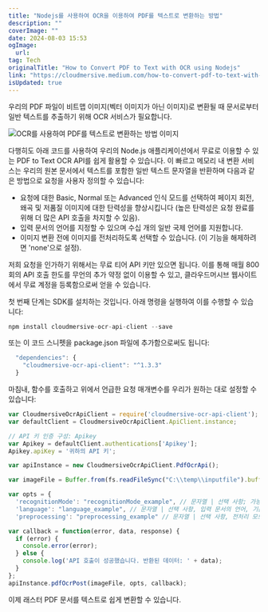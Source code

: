 ```yaml
---
title: "Nodejs를 사용하여 OCR을 이용하여 PDF를 텍스트로 변환하는 방법"
description: ""
coverImage: ""
date: 2024-08-03 15:53
ogImage: 
  url: 
tag: Tech
originalTitle: "How to Convert PDF to Text with OCR using Nodejs"
link: "https://cloudmersive.medium.com/how-to-convert-pdf-to-text-with-ocr-using-node-js-cfb3630735fb"
isUpdated: true
---
```






우리의 PDF 파일이 비트맵 이미지(벡터 이미지가 아닌 이미지)로 변환될 때 문서로부터 일반 텍스트를 추출하기 위해 OCR 서비스가 필요합니다.

![OCR를 사용하여 PDF를 텍스트로 변환하는 방법 이미지](/assets/img/How-to-Convert-PDF-to-Text-with-OCR-using-Node.js_0.png)

다행히도 아래 코드를 사용하여 우리의 Node.js 애플리케이션에서 무료로 이용할 수 있는 PDF to Text OCR API를 쉽게 활용할 수 있습니다. 이 빠르고 메모리 내 변환 서비스는 우리의 원본 문서에서 텍스트를 포함한 일반 텍스트 문자열을 반환하며 다음과 같은 방법으로 요청을 사용자 정의할 수 있습니다:

- 요청에 대한 Basic, Normal 또는 Advanced 인식 모드를 선택하여 페이지 회전, 왜곡 및 저품질 이미지에 대한 탄력성을 향상시킵니다 (높은 탄력성은 요청 완료를 위해 더 많은 API 호출을 차지할 수 있음).
- 입력 문서의 언어를 지정할 수 있으며 수십 개의 일반 국제 언어를 지원합니다.
- 이미지 변환 전에 이미지를 전처리하도록 선택할 수 있습니다. (이 기능을 해제하려면 'none'으로 설정).

<div class="content-ad"></div>

저희 요청을 인가하기 위해서는 무료 티어 API 키만 있으면 됩니다. 이를 통해 매월 800회의 API 호출 한도를 무언의 추가 약정 없이 이용할 수 있고, 클라우드머시브 웹사이트에서 무료 계정을 등록함으로써 얻을 수 있습니다.

첫 번째 단계는 SDK를 설치하는 것입니다. 아래 명령을 실행하여 이를 수행할 수 있습니다:

```js
npm install cloudmersive-ocr-api-client --save
```

또는 이 코드 스니펫을 package.json 파일에 추가함으로써도 됩니다:

<div class="content-ad"></div>

```js
  "dependencies": {
    "cloudmersive-ocr-api-client": "^1.3.3"
  }
```

마침내, 함수를 호출하고 위에서 언급한 요청 매개변수를 우리가 원하는 대로 설정할 수 있습니다:

```js
var CloudmersiveOcrApiClient = require('cloudmersive-ocr-api-client');
var defaultClient = CloudmersiveOcrApiClient.ApiClient.instance;

// API 키 인증 구성: Apikey
var Apikey = defaultClient.authentications['Apikey'];
Apikey.apiKey = '귀하의 API 키';

var apiInstance = new CloudmersiveOcrApiClient.PdfOcrApi();

var imageFile = Buffer.from(fs.readFileSync("C:\\temp\\inputfile").buffer); // 파일 | OCR을 수행할 PDF 파일.

var opts = {
  'recognitionMode': "recognitionMode_example", // 문자열 | 선택 사항; 가능한 값은 'Basic'로 기본 인식을 제공하며 페이지 회전, 비스듬히 된 페이지 또는 저해상도 이미지에 내성이 없으며 페이지 당 1-2개의 API 호출을 사용합니다; 'Normal'은 매우 장애 허용성 OCR 인식을 제공하여 페이지 당 14-16개의 API 호출을 사용합니다; 그리고 'Advanced'는 가장 높은 품질과 가장 장애에 강거나 인식에 수행되는 페이지당 28-30개 API 호출을 사용합니다. 기본 인식 모드는 'Basic'입니다.
  'language': "language_example", // 문자열 | 선택 사항, 입력 문서의 언어, 기본값은 영어(ENG)입니다. 가능한 값은 ENG(영어), ARA(아랍어), ZHO(중국어-간체), ZHO-HANT(중국어-번체), ASM(아사미어), AFR(아프리칸스어), AMH(암하릭어), AZE(아제르바이잔어), AZE-CYRL(아제르바이잔어-키릴), BEL(벨라루스어), BEN(벵골어), BOD(티베트어), BOS(보스니아어), BUL(불가리아어), CAT(카탈로니아어; 발렌시아어), CEB(세부어), CES(체코어), CHR(체로키어), CYM(웨일스어), DAN(덴마크어), DEU(독일어), DZO(종카어), ELL(그리스어), ENM(고문/중세 영어), EPO(에스페란토), EST(에스토니아어), EUS(바스크어), FAS(페르시아어), FIN(핀란드어), FRA(프랑스어), FRK(프랑크어), FRM(중세 프랑스어), GLE(아일랜드어), GLG(갈리시아어), GRC(고대 그리스어), HAT(아이티어), HEB(히브리어), HIN(힌디어), HRV(크로아티아어), HUN(헝가리어), IKU(이눅티툭어), IND(인도네시아어), ISL(아이슬란드어), ITA(이탈리아어), ITA-OLD(옛날 - 이탈리아어), JAV(자바어), JPN(일본어), KAN(칸나다어), KAT(조지아어), KAT-OLD(옛날-조지아어), KAZ(카자흐어), KHM(중부 캄보디아어), KIR(키르기스어), KOR(한국어), KUR(쿠르드어), LAO(라오어), LAT(라틴어), LAV(라트비아어), LIT(리투아니아어), MAL(말라얄람어), MAR(마라티어), MKD(마케도니아어), MLT(몰타어), MSA(말레이어), MYA(버마어), NEP(네팔어), NLD(네덜란드어), NOR(노르웨이어), ORI(오리야어), PAN(펀자브어), POL(폴란드어), POR(포르투갈어), PUS(푸슛푸어), RON(루마니아어), RUS(러시아어), SAN(산스크리트어), SIN(싱할라어), SLK(슬로바키아어), SLV(슬로베니아어), SPA(스페인어), SPA-OLD(옛 스페인어), SQI(알바니아어), SRP(세르비아어), SRP-LAT(라틴 세르비아어), SWA(스와힐리어), SWE(스웨덴어), SYR(시리아어), TAM(타밀어), TEL(텔루구어), TGK(타지크어), TGL(타갈로그어), THA(태국어), TIR(티그리냐어), TUR(터키어), UIG(위구르어), UKR(우크라이나어), URD(우르도어), UZB(우즈베크어), UZB-CYR(키릴 우즈베크어), VIE(베트남어), YID(이디시어)
  'preprocessing': "preprocessing_example" // 문자열 | 선택 사항, 전처리 모드, 기본값은 'Auto'입니다. 가능한 값은 None(이미지의 전처리 없음) 및 Auto(OCR 적용 전 이미지 자동 향상; 이를 권장합니다).

var callback = function(error, data, response) {
  if (error) {
    console.error(error);
  } else {
    console.log('API 호출이 성공했습니다. 반환된 데이터: ' + data);
  }
};
apiInstance.pdfOcrPost(imageFile, opts, callback);
```

이제 래스터 PDF 문서를 텍스트로 쉽게 변환할 수 있습니다.




